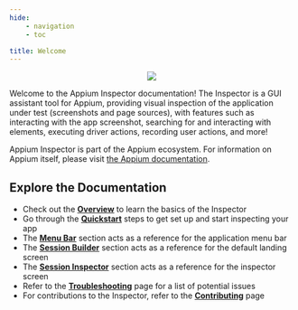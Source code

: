 ```yaml
---
hide:
    - navigation
    - toc

title: Welcome
---
```


<style>
  .md-typeset h1 {
    display: none;
  }
</style>

<div style="text-align: center">
  <img src="assets/images/icon.png" style="max-width: 200px;"/>
</div>

Welcome to the Appium Inspector documentation! The Inspector is a GUI assistant tool for Appium,
providing visual inspection of the application under test (screenshots and page sources), with
features such as interacting with the app screenshot, searching for and interacting with elements,
executing driver actions, recording user actions, and more!

Appium Inspector is part of the Appium ecosystem. For information on Appium itself, please visit
[the Appium documentation](https://appium.io).

## Explore the Documentation

<div class="grid cards" markdown>

-   Check out the [**Overview**](./overview.md) to learn the basics of the Inspector
-   Go through the [**Quickstart**](./quickstart/index.md) steps to get set up and start inspecting your app
-   The [**Menu Bar**](./menu-bar.md) section acts as a reference for the application menu bar
-   The [**Session Builder**](./session-builder/index.md) section acts as a reference for the default landing screen
-   The [**Session Inspector**](./session-inspector/index.md) section acts as a reference for the inspector screen
-   Refer to the [**Troubleshooting**](./troubleshooting.md) page for a list of potential issues
-   For contributions to the Inspector, refer to the [**Contributing**](./contributing.md) page

</div>
